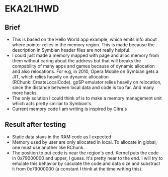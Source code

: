 # EKA2L1HWD


## Brief 
- This is based on the Hello World app example, which emits info about where pointer relies in the memory region. This is made because the
description in Symbian header files are not really helpful. 
- I could just made a memory mapped with page and alloc memory from them without caring about the address but that will breaks the 
compability of many apps and games because of dynamic allocation and also relocations. For e.g, in 2010, Opera Mobile on Symbian gets a
JIT, which relies heavily on dynamic allocation (RChunk::CreateLocalCode). gpSP emulator relies heavily on relocation, since the distance
between local data and code is too far. And many more hacks.
- The only solution I could think of is to make a memory management unit which acts pretty smiliar to Symbian's.
- Current memory code I am writing is inspired by Citra's

## Result after testing
- Static data stays in the RAM code as I expected
- Memory used by user are only allocated in local. To allocate in global, one must use another like RChunk.
- The position to put code is near the region's end. Kernel puts the code in 0x79000000 and upper, I guess. It's pretty near to the
end. I will try to emulate this behavior by caculate the code and data size and substract it from 0x79000000 (a constant I think at the
time writing this).
